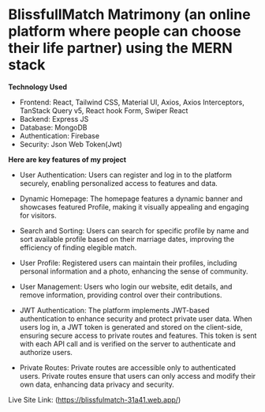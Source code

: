 # BlissfullMatch Matrimony (an  online  platform  where  people  can  choose  their life  partner)  using  the  MERN  stack

**Technology Used**
- Frontend: React, Tailwind CSS, Material UI, Axios, Axios Interceptors, TanStack Query v5, React hook Form, Swiper React
- Backend: Express JS
- Database: MongoDB
- Authentication: Firebase
- Security: Json Web Token(Jwt)

**Here are key features of my project**

- User Authentication: Users can register and log in to the platform securely, enabling personalized access to features and data.

- Dynamic Homepage: The homepage features a dynamic banner and showcases featured Profile, making it visually appealing and engaging for visitors.

- Search and Sorting: Users can search for specific profile by name and sort available profile based on their marriage dates, improving the efficiency of finding elegible match.

- User Profile: Registered users can maintain their profiles, including personal information and a photo, enhancing the sense of community.

- User Management: Users who login our website, edit details, and remove information, providing control over their contributions.

- JWT Authentication: The platform implements JWT-based authentication to enhance security and protect private user data. When users log in, a JWT token is generated and stored on the client-side, ensuring secure access to private routes and features. This token is sent with each API call and is verified on the server to authenticate and authorize users.

- Private Routes: Private routes are accessible only to authenticated users. Private routes ensure that users can only access and modify their own data, enhancing data privacy and security.



Live Site Link: (https://blissfulmatch-31a41.web.app/)


